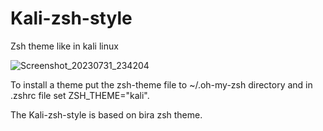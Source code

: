 # Kali-zsh-style
Zsh theme like in kali linux

![Screenshot_20230731_234204](https://github.com/HQscorpio/Kali-zsh-style/assets/87375098/58e93a78-6fe7-42a2-a823-8a8737e8c072)


To install a theme put the zsh-theme file to ~/.oh-my-zsh directory and in .zshrc file set ZSH_THEME="kali".

The Kali-zsh-style is based on bira zsh theme.

